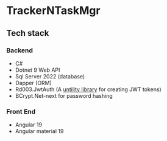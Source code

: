 # TrackerNTaskMgr

## Tech stack

### Backend

- C# 
- Dotnet 9 Web API 
- Sql Server 2022 (database)
- Dapper (ORM)
- Rd003.JwtAuth (A [untility library](https://www.nuget.org/packages/Rd003.JwtAuth/1.0.0) for creating JWT tokens)
- BCrypt.Net-next for password hashing

### Front End

- Angular 19
- Angular material 19
